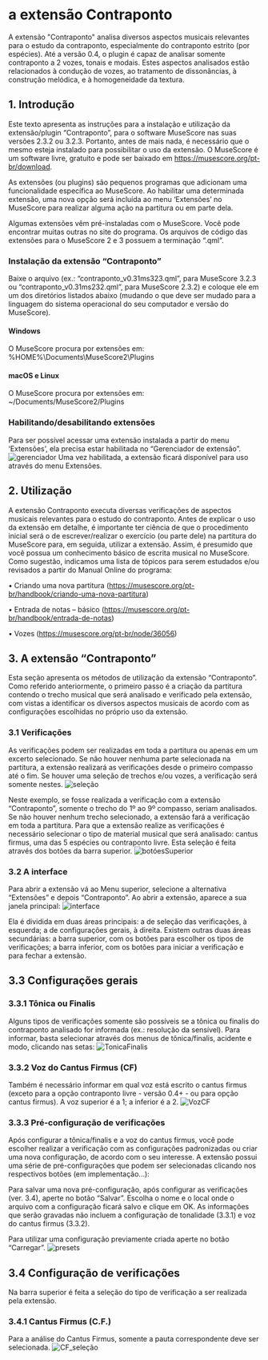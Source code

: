 # a extensão Contraponto

A extensão "Contraponto" analisa diversos aspectos musicais relevantes para o estudo da contraponto, especialmente do contraponto estrito (por espécies). Até a versão 0.4, o plugin é capaz de analisar somente contraponto a 2 vozes, tonais e modais. 
Estes aspectos analisados estão relacionados à condução de vozes, ao tratamento de dissonâncias, à construção melódica, e à homogeneidade da textura.

## 1. Introdução

Este texto apresenta as instruções para a instalação e utilização da extensão/plugin “Contraponto”, para o software MuseScore nas suas versões 2.3.2 ou 3.2.3. Portanto, antes de mais nada, é necessário que o mesmo esteja instalado para possibilitar o uso da extensão. O MuseScore é um software livre, gratuito e pode ser baixado em https://musescore.org/pt-br/download.

As extensões (ou plugins) são pequenos programas que adicionam uma funcionalidade específica ao MuseScore. Ao habilitar uma determinada extensão, uma nova opção será incluída ao menu ‘Extensões’ no MuseScore para realizar alguma ação na partitura ou em parte dela.

Algumas extensões vêm pré-instaladas com o MuseScore. Você pode encontrar muitas outras no site do programa. Os arquivos de código das extensões para o MuseScore 2 e 3 possuem a terminação “.qml”.

### Instalação da extensão “Contraponto”

Baixe o arquivo (ex.: “contraponto_v0.31ms323.qml”, para MuseScore 3.2.3 ou “contraponto_v0.31ms232.qml”, para MuseScore 2.3.2) e coloque ele em um dos diretórios listados abaixo (mudando o que deve ser mudado para a linguagem do sistema operacional do seu computador e versão do MuseScore).

#### Windows
O MuseScore procura por extensões em: %HOME%\Documents\MuseScore2\Plugins

#### macOS e Linux
O MuseScore procura por extensões em: ~/Documents/MuseScore2/Plugins

### Habilitando/desabilitando extensões

Para ser possível acessar uma extensão instalada a partir do menu ‘Extensões’, ela precisa estar habilitada no “Gerenciador de extensão”. 
![gerenciador](https://user-images.githubusercontent.com/19985432/67818601-9abfb380-fa90-11e9-936d-f6b37a269158.png)
Uma vez habilitada, a extensão ficará disponível para uso através do menu Extensões.

## 2. Utilização

A extensão Contraponto executa diversas verificações de aspectos musicais relevantes para o estudo do contraponto. Antes de explicar o uso da extensão em detalhe, é importante ter ciência de que o procedimento inicial será o de escrever/realizar o exercício (ou parte dele) na partitura do MuseScore para, em seguida, utilizar a extensão. Assim, é presumido que você possua um conhecimento básico de escrita musical no MuseScore. Como sugestão, indicamos uma lista de tópicos para serem estudados e/ou revisados a partir do Manual Online do programa:

• Criando uma nova partitura (https://musescore.org/pt-br/handbook/criando-uma-nova-partitura)

• Entrada de notas – básico (https://musescore.org/pt-br/handbook/entrada-de-notas)

• Vozes (https://musescore.org/pt-br/node/36056)


## 3. A extensão “Contraponto”

Esta seção apresenta os métodos de utilização da extensão “Contraponto”. Como referido anteriormente, o primeiro passo é a criação da partitura contendo o trecho musical que será analisado e verificado pela extensão, com vistas a identificar os diversos aspectos musicais de acordo com as configurações escolhidas no próprio uso da extensão.

### 3.1 Verificações

As verificações podem ser realizadas em toda a partitura ou apenas em um excerto selecionado. Se não houver nenhuma parte selecionada na partitura, a extensão realizará as verificações desde o primeiro compasso até o fim. Se houver uma seleção de trechos e/ou vozes, a verificação será somente nestes.
![seleção](https://user-images.githubusercontent.com/19985432/67819718-20ddf900-fa95-11e9-83bf-ee495fd1ad8f.png)

  Neste exemplo, se fosse realizada a verificação com a extensão “Contraponto”, somente o trecho do 1º ao 9º compasso, seriam analisados. 
Se não houver nenhum trecho selecionado, a extensão fará a verificação em toda a partitura.
Para que a extensão realize as verificações é necessário selecionar o tipo de material musical que será analisado: cantus firmus, uma das 5 espécies ou contraponto livre. Esta seleção é feita através dos botões da barra superior.
![botóesSuperior](https://user-images.githubusercontent.com/19985432/67821892-5edf1b00-fa9d-11e9-9aae-28f129310ed2.png)

### 3.2 A interface

Para abrir a extensão vá ao Menu superior, selecione a alternativa “Extensões” e depois “Contraponto”. Ao abrir a extensão, aparece a sua janela principal:
![interface](https://user-images.githubusercontent.com/19985432/67820917-e7f45300-fa99-11e9-8409-701919aefe74.png)
 
Ela é dividida em duas áreas principais: a de seleção das verificações, à esquerda; a de configurações gerais, à direita. Existem outras duas áreas secundárias: a barra superior, com os botões para escolher os tipos de verificações; a barra inferior, com os botões para iniciar a verificação e para fechar a extensão.

## 3.3 Configurações gerais

### 3.3.1 Tônica ou Finalis
Alguns tipos de verificações somente são possíveis se a tônica ou finalis do contraponto analisado for informada (ex.: resolução da sensível). Para informar, basta selecionar através dos menus de tônica/finalis, acidente e modo, clicando nas setas:
![TonicaFinalis](https://user-images.githubusercontent.com/19985432/67821159-c6e03200-fa9a-11e9-9b88-6bf8cf2ef48d.png)
				  
### 3.3.2 Voz do Cantus Firmus (CF)
Também é necessário informar em qual voz está escrito o cantus firmus (exceto para a opção contraponto livre - versão 0.4+ - ou para opção cantus firmus). A voz superior é a 1; a inferior é a 2.
![VozCF](https://user-images.githubusercontent.com/19985432/67821413-a369b700-fa9b-11e9-8721-cbb9070d99cd.png)

### 3.3.3 Pré-configuração de verificações

Após configurar a tônica/finalis e a voz do cantus firmus, você pode escolher realizar a verificação com as configurações padronizadas ou criar uma nova configuração, de acordo com o seu interesse.
A extensão possui uma série de pré-configurações que podem ser selecionadas clicando nos respectivos botões (em implementação...):

Para salvar uma nova pré-configuração, após configurar as verificações (ver. 3.4), aperte no botão “Salvar”. Escolha o nome e o local onde o arquivo com a configuração ficará salvo e clique em OK. As informações que serão gravadas não incluem a configuração de tonalidade (3.3.1) e voz do cantus firmus (3.3.2).

Para utilizar uma configuração previamente criada aperte no botão “Carregar”.
![presets](https://user-images.githubusercontent.com/19985432/64995602-0d464c80-d8b2-11e9-9eba-6bf80d965c3d.png)

## 3.4 Configuração de verificações

Na barra superior é feita a seleção do tipo de verificação a ser realizada pela extensão.

### 3.4.1 Cantus Firmus (C.F.)

Para a análise do Cantus Firmus, somente a pauta correspondente deve ser selecionada.
![CF_seleção](https://user-images.githubusercontent.com/19985432/67822128-1116e280-fa9e-11e9-8554-b7d0630e3f60.png)
